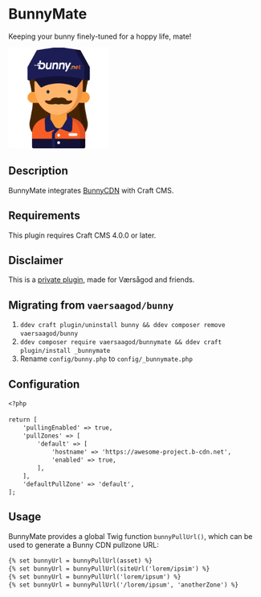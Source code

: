 # BunnyMate

Keeping your bunny finely-tuned for a hoppy life, mate!

<img src="https://github.com/vaersaagod/bunnymate/blob/main/src/icon.svg" width="200" height="200" alt="Logo">

## Description

BunnyMate integrates [BunnyCDN](https://bunny.net) with Craft CMS.

## Requirements

This plugin requires Craft CMS 4.0.0 or later.

## Disclaimer

This is a [private plugin](https://craftcms.com/docs/5.x/extend/plugin-guide.html#private-plugins), made for Værsågod and friends.

## Migrating from `vaersaagod/bunny`  

1. `ddev craft plugin/uninstall bunny && ddev composer remove vaersaagod/bunny`
2. `ddev composer require vaersaagod/bunnymate && ddev craft plugin/install _bunnymate`
3. Rename `config/bunny.php` to `config/_bunnymate.php`

## Configuration

```
<?php

return [
    'pullingEnabled' => true,
    'pullZones' => [
        'default' => [
            'hostname' => 'https://awesome-project.b-cdn.net',
            'enabled' => true,
        ],
    ],
    'defaultPullZone' => 'default',
];
```

## Usage

BunnyMate provides a global Twig function `bunnyPullUrl()`, which can be used to generate a Bunny CDN pullzone URL:  

```
{% set bunnyUrl = bunnyPullUrl(asset) %}
{% set bunnyUrl = bunnyPullUrl(siteUrl('lorem/ipsim') %}
{% set bunnyUrl = bunnyPullUrl('lorem/ipsum') %}
{% set bunnyUrl = bunnyPullUrl('/lorem/ipsum', 'anotherZone') %}
```
